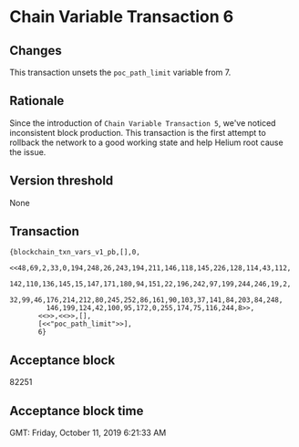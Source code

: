 # Chain Variable Transaction 6

## Changes

This transaction unsets the `poc_path_limit` variable from 7.

## Rationale

Since the introduction of `Chain Variable Transaction 5`, we've noticed inconsistent block production.
This transaction is the first attempt to rollback the network to a good working state and help Helium root cause the issue.

## Version threshold

None

## Transaction

```
{blockchain_txn_vars_v1_pb,[],0,
       <<48,69,2,33,0,194,248,26,243,194,211,146,118,145,226,128,114,43,112,
         142,110,136,145,15,147,171,180,94,151,22,196,242,97,199,244,246,19,2,
         32,99,46,176,214,212,80,245,252,86,161,90,103,37,141,84,203,84,248,
         146,199,124,42,100,95,172,0,255,174,75,116,244,8>>,
       <<>>,<<>>,[],
       [<<"poc_path_limit">>],
       6}
```

## Acceptance block

82251

## Acceptance block time

GMT: Friday, October 11, 2019 6:21:33 AM
